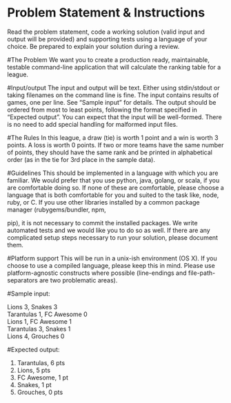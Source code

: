 # Problem Statement & Instructions

Read the problem statement, code a working solution (valid input and output will be provided)
and supporting tests using a language of your choice. Be prepared to explain your solution
during a review.

#The Problem 
We want you to create a production ready, maintainable, testable command-line application that
will calculate the ranking table for a league.

#Input/output
The input and output will be text. Either using stdin/stdout or taking filenames on the command
line is fine.
The input contains results of games, one per line. See “Sample input” for details.
The output should be ordered from most to least points, following the format specified in
“Expected output”.
You can expect that the input will be well-formed. There is no need to add special handling for
malformed input files.

#The Rules
In this league, a draw (tie) is worth 1 point and a win is worth 3 points. A loss is worth 0 points.
If two or more teams have the same number of points, they should have the same rank and be
printed in alphabetical order (as in the tie for 3rd place in the sample data).

#Guidelines
This should be implemented in a language with which you are familiar. We would prefer that
you use python, java, golang, or scala, if you are comfortable doing so. If none of these are
comfortable, please choose a language that is both comfortable for you and suited to the task
like, node, ruby, or C.
If you use other libraries installed by a common package manager (rubygems/bundler, npm,

pip), it is not necessary to commit the installed packages.
We write automated tests and we would like you to do so as well.
If there are any complicated setup steps necessary to run your solution, please document them.

#Platform support
This will be run in a unix-ish environment (OS X). If you choose to use a compiled language,
please keep this in mind. Please use platform-agnostic constructs where possible (line-endings
and file-path-separators are two problematic areas).

#Sample input: 

Lions 3, Snakes 3               
Tarantulas 1, FC Awesome 0    
Lions 1, FC Awesome 1         
Tarantulas 3, Snakes 1         
Lions 4, Grouches 0           


#Expected output:

1. Tarantulas, 6 pts 
2. Lions, 5 pts      
3. FC Awesome, 1 pt  
3. Snakes, 1 pt      
5. Grouches, 0 pts   
